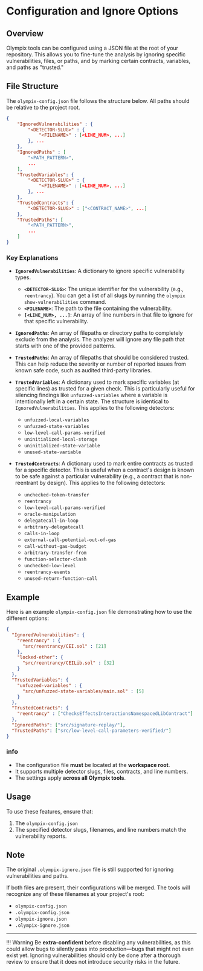 # Configuration and Ignore Options

## Overview
Olympix tools can be configured using a JSON file at the root of your repository. This allows you to fine-tune the analysis by ignoring specific vulnerabilities, files, or paths, and by marking certain contracts, variables, and paths as "trusted."

## File Structure
The `olympix-config.json` file follows the structure below. All paths should be relative to the project root.

```json
{
    "IgnoredVulnerabilities" : {
        "<DETECTOR-SLUG>" : {
            "<FILENAME>" : [<LINE_NUM>, ...]
        }, ...
    },
    "IgnoredPaths" : [
        "<PATH_PATTERN>",
        ...
    ],
    "TrustedVariables": {
        "<DETECTOR-SLUG>" : {
            "<FILENAME>" : [<LINE_NUM>, ...]
        }, ...
    },
    "TrustedContracts": {
        "<DETECTOR-SLUG>" : ["<CONTRACT_NAME>", ...]
    },
    "TrustedPaths": [
        "<PATH_PATTERN>",
        ...
    ]
}
```

### Key Explanations
* **`IgnoredVulnerabilities`**: A dictionary to ignore specific vulnerability types.
    * **`<DETECTOR-SLUG>`**: The unique identifier for the vulnerability (e.g., `reentrancy`). You can get a list of all slugs by running the `olympix show-vulnerabilities` command.
    * **`<FILENAME>`**: The path to the file containing the vulnerability.
    * **`[<LINE_NUM>, ...]`**: An array of line numbers in that file to ignore for that specific vulnerability.

* **`IgnoredPaths`**: An array of filepaths or directory paths to completely exclude from the analysis. The analyzer will ignore any file path that starts with one of the provided patterns.

* **`TrustedPaths`**: An array of filepaths that should be considered trusted. This can help reduce the severity or number of reported issues from known safe code, such as audited third-party libraries.

* **`TrustedVariables`**: A dictionary used to mark specific variables (at specific lines) as trusted for a given check. This is particularly useful for silencing findings like `unfuzzed-variables` where a variable is intentionally left in a certain state. The structure is identical to `IgnoredVulnerabilities`. This applies to the following detectors:

    - `unfuzzed-local-variables`
    - `unfuzzed-state-variables`
    - `low-level-call-params-verified`
    - `uninitialized-local-storage`
    - `uninitialized-state-variable`
    - `unused-state-variable`

* **`TrustedContracts`**: A dictionary used to mark entire contracts as trusted for a specific detector. This is useful when a contract's design is known to be safe against a particular vulnerability (e.g., a contract that is non-reentrant by design). This applies to the following detectors:

    - `unchecked-token-transfer`
    - `reentrancy`
    - `low-level-call-params-verified`
    - `oracle-manipulation`
    - `delegatecall-in-loop`
    - `arbitrary-delegatecall`
    - `calls-in-loop`
    - `external-call-potential-out-of-gas`
    - `call-without-gas-budget`
    - `arbitrary-transfer-from`
    - `function-selector-clash`
    - `unchecked-low-level`
    - `reentrancy-events`
    - `unused-return-function-call`

## Example
Here is an example `olympix-config.json` file demonstrating how to use the different options:

```json
{
  "IgnoredVulnerabilities": {
    "reentrancy" : {
      "src/reentrancy/CEI.sol" : [21]
    },
    "locked-ether": {
      "src/reentrancy/CEILib.sol" : [32]
    }
  },
  "TrustedVariables": {
    "unfuzzed-variables" : {
      "src/unfuzzed-state-variables/main.sol" : [5]
    }
  },
  "TrustedContracts": {
    "reentrancy" : ["ChecksEffectsInteractionsNamespacedLibContract"]
  },
  "IgnoredPaths": ["src/signature-replay/"],
  "TrustedPaths": ["src/low-level-call-parameters-verified/"]
}
```

### info
- The configuration file **must** be located at the **workspace root**.
- It supports multiple detector slugs, files, contracts, and line numbers.
- The settings apply **across all Olympix tools**.

## Usage
To use these features, ensure that:

1.  The `olympix-config.json`
2.  The specified detector slugs, filenames, and line numbers match the vulnerability reports.

## Note

The original `.olympix-ignore.json` file is still supported for ignoring vulnerabilities and paths.

If both files are present, their configurations will be merged. The tools will recognize any of these filenames at your project's root:

* `olympix-config.json`
* `.olympix-config.json`
* `olympix-ignore.json`
* `.olympix-ignore.json`

--- 

!!! Warning
    Be **extra-confident** before disabling any vulnerabilities, as this could allow bugs to silently pass into production—bugs that might not even exist yet. Ignoring vulnerabilities should only be done after a thorough review to ensure that it does not introduce security risks in the future.